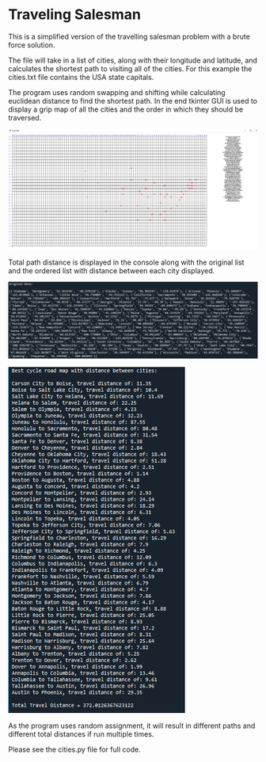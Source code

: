 # Traveling Salesman

This is a simplified version of the travelling salesman problem with a brute force solution.

The file will take in a list of cities, along with their longitude and latitude, and calculates the shortest path to visiting all of the cities.
For this example the cities.txt file contains the USA state capitals.

The program uses random swapping and shifting while calculating euclidean distance to find the shortest path.
In the end tkinter GUI is used to display a grip map of all the cities and the order in which they should be traversed.

![](Road_map_US_capitals.png)

Total path distance is displayed in the console along with the original list and the ordered list with distance between each city displayed.

![](Original_list_cities.png)

![](updated_list_cities.png)


As the program uses random assignment, it will result in different paths and different total distances if run multiple times.

Please see the cities.py file for full code.
